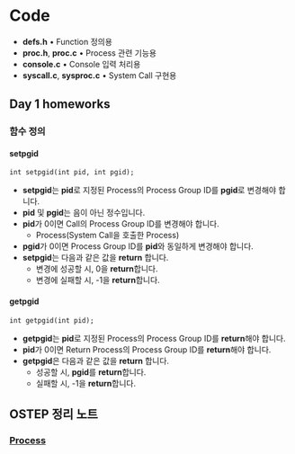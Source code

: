 # Code

* **defs.h** • Function 정의용
* **proc.h**, **proc.c** • Process 관련 기능용
* **console.c** • Console 입력 처리용
* **syscall.c**, **sysproc.c** • System Call 구현용

## Day 1 homeworks

### 함수 정의

#### setpgid

    int setpgid(int pid, int pgid);

* **setpgid**는 **pid**로 지정된 Process의 Process Group ID를 **pgid**로 변경해야 합니다.
* **pid** 및 **pgid**는 음이 아닌 정수입니다.
* **pid**가 0이면 Call의 Process Group ID를 변경해야 합니다.
  * Process(System Call을 호출한 Process)
* **pgid**가 0이면 Process Group ID를 **pid**와 동일하게 변경해야 합니다.
* **setpgid**는 다음과 같은 값을 **return** 합니다.
  * 변경에 성공할 시, 0을 **return**합니다.
  * 변경에 실패할 시, -1을 **return**합니다.

#### getpgid

    int getpgid(int pid);

* **getpgid**는 **pid**로 지정된 Process의 Process Group ID를 **return**해야 합니다.
* **pid**가 0이면 Return Process의 Process Group ID를 **return**해야 합니다.
* **getpgid**은 다음과 같은 값을 **return** 합니다.
  * 성공할 시, **pgid**를 **return**합니다.
  * 실패할 시, -1을 **return**합니다.

## OSTEP 정리 노트

### [Process](process.md)
